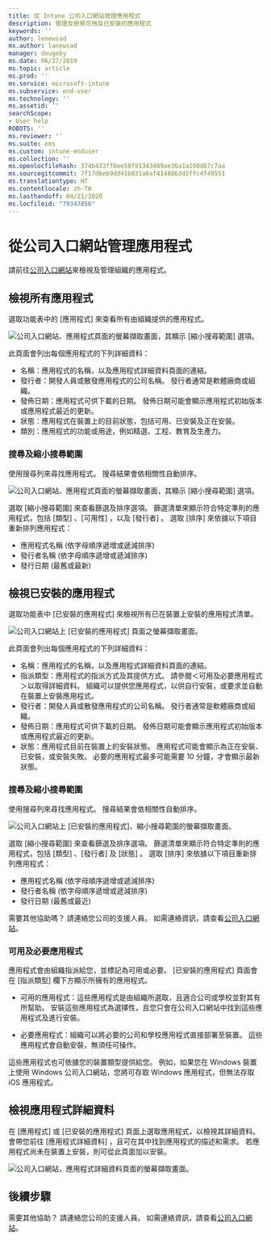 ```yaml
---
title: 從 Intune 公司入口網站管理應用程式
description: 管理及檢視可用及已安裝的應用程式
keywords: ''
author: lenewsad
ms.author: lanewsad
manager: dougeby
ms.date: 06/27/2019
ms.topic: article
ms.prod: ''
ms.service: microsoft-intune
ms.subservice: end-user
ms.technology: ''
ms.assetid: ''
searchScope:
- User help
ROBOTS: ''
ms.reviewer: ''
ms.suite: ems
ms.custom: intune-enduser
ms.collection: ''
ms.openlocfilehash: 374b433ff6ee50f91343489ae36a1a190d87c7aa
ms.sourcegitcommit: 7f17d6eb9dd41b031a6af4148863d2ffc4f49551
ms.translationtype: HT
ms.contentlocale: zh-TW
ms.lasthandoff: 04/21/2020
ms.locfileid: "79347856"
---
```

# <a name="manage-apps-from-the-company-portal-website"></a>從公司入口網站管理應用程式 
請前往[公司入口網站](https://portal.manage.microsoft.com)來檢視及管理組織的應用程式。 

## <a name="view-all-apps"></a>檢視所有應用程式  
選取功能表中的 [應用程式]  來查看所有由組織提供的應用程式。 

   ![公司入口網站、應用程式頁面的螢幕擷取畫面，其顯示 [縮小搜尋範圍] 選項。](./media/intune-view-apps-1907.png)  

此頁面會列出每個應用程式的下列詳細資料：  

* 名稱：應用程式的名稱，以及應用程式詳細資料頁面的連結。
* 發行者：開發人員或散發應用程式的公司名稱。 發行者通常是軟體廠商或組織。  
* 發佈日期：應用程式可供下載的日期。 發佈日期可能會顯示應用程式初始版本或應用程式最近的更新。
* 狀態：應用程式在裝置上的目前狀態，包括可用、已安裝及正在安裝。 
* 類別：應用程式的功能或用途，例如精選、工程、教育及生產力。  

### <a name="search-and-refine"></a>搜尋及縮小搜尋範圍   

使用搜尋列來尋找應用程式。 搜尋結果會依相關性自動排序。  

   ![公司入口網站、應用程式頁面的螢幕擷取畫面，其顯示 [縮小搜尋範圍] 選項。](./media/intune-refine-all-apps-1907.png)  

選取 [縮小搜尋範圍]  來查看篩選及排序選項。 篩選清單來顯示符合特定準則的應用程式，包括 [類型]  、[可用性]  ，以及 [發行者]  。 選取 [排序]  來依據以下項目重新排列應用程式：

* 應用程式名稱 (依字母順序遞增或遞減排序) 
* 發行者名稱 (依字母順序遞增或遞減排序) 
* 發行日期 (最舊或最新)  

## <a name="view-installed-apps"></a>檢視已安裝的應用程式  
選取功能表中 [已安裝的應用程式]  來檢視所有已在裝置上安裝的應用程式清單。  

   ![公司入口網站上 [已安裝的應用程式] 頁面之螢幕擷取畫面。](./media/intune-installed-apps-1907.png)  


此頁面會列出每個應用程式的下列詳細資料：  

* 名稱：應用程式的名稱，以及應用程式詳細資料頁面的連結。
* 指派類型：應用程式的指派方式及其提供方式。 請參閱＜可用及必要應用程式＞以取得詳細資料。 組織可以提供您應用程式，以供自行安裝，或要求並自動在裝置上安裝應用程式。  
* 發行者：開發人員或散發應用程式的公司名稱。 發行者通常是軟體廠商或組織。  
* 發佈日期：應用程式可供下載的日期。 發佈日期可能會顯示應用程式初始版本或應用程式最近的更新。
* 狀態：應用程式目前在裝置上的安裝狀態。 應用程式可能會顯示為正在安裝、已安裝，或安裝失敗。 必要的應用程式最多可能需要 10 分鐘，才會顯示最新狀態。  

### <a name="search-and-refine"></a>搜尋及縮小搜尋範圍  

使用搜尋列來尋找應用程式。 搜尋結果會依相關性自動排序。  

   ![公司入口網站上 [已安裝的應用程式]、縮小搜尋範圍的螢幕擷取畫面。](./media/intune-installed-refine-1907.png)  

選取 [縮小搜尋範圍]  來查看篩選及排序選項。 篩選清單來顯示符合特定準則的應用程式，包括 [類型]  、[發行者]  及 [狀態]  。 選取 [排序]  來依據以下項目重新排列應用程式：

* 應用程式名稱 (依字母順序遞增或遞減排序)  
* 發行者名稱 (依字母順序遞增或遞減排序)  
* 發行日期 (最舊或最近)  

需要其他協助嗎？ 請連絡您公司的支援人員。 如需連絡資訊，請查看[公司入口網站](https://go.microsoft.com/fwlink/?linkid=2010980)。  

### <a name="available-and-required-apps"></a>可用及必要應用程式
應用程式會由組織指派給您，並標記為可用或必要。 [已安裝的應用程式]  頁面會在 [指派類型]  欄下方顯示所擁有的應用程式。 


* 可用的應用程式：這些應用程式是由組織所選取，且適合公司或學校並對其有所幫助。 安裝這些應用程式為選擇性，且您只會在公司入口網站中找到這些應用程式及進行安裝。 

* 必要應用程式：組織可以將必要的公司和學校應用程式直接部署至裝置。 這些應用程式會自動安裝，無須任可操作。 

這些應用程式也可依據您的裝置類型提供給您。 例如，如果您在 Windows 裝置上使用 Windows 公司入口網站，您將可存取 Windows 應用程式，但無法存取 iOS 應用程式。  

## <a name="view-app-details"></a>檢視應用程式詳細資料  
在 [應用程式]  或 [已安裝的應用程式]  頁面上選取應用程式，以檢視其詳細資料。 會帶您前往 [應用程式詳細資料]  ，且可在其中找到應用程式的描述和需求。 若應用程式尚未在裝置上安裝，則可從此頁面加以安裝。 


   ![公司入口網站，應用程式詳細資料頁面的螢幕擷取畫面。](./media/intune-app-details-1907.png)  

## <a name="next-steps"></a>後續步驟
需要其他協助？ 請連絡您公司的支援人員。 如需連絡資訊，請查看[公司入口網站](https://go.microsoft.com/fwlink/?linkid=2010980)。  
